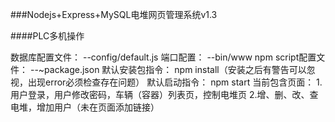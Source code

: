 ###Nodejs+Express+MySQL电堆网页管理系统v1.3

####PLC多机操作

数据库配置文件：
    --config/default.js
端口配置：
    --bin/www
npm script配置文件：
    --~package.json
默认安装包指令：
    npm install（安装之后有警告可以忽视，出现error必须检查存在问题）
默认启动指令：
    npm start
当前包含页面：
    1.用户登录，用户修改密码，车辆（容器）列表页，控制电堆页
    2.增、删、改、查电堆，增加用户（未在页面添加链接）
    
